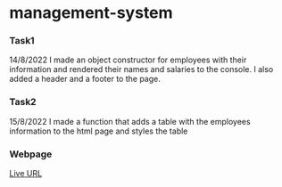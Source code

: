 # management-system

### Task1

14/8/2022
I made an object constructor for employees with their information and rendered their names and salaries to the console.
I also added a header and a footer to the page.

### Task2

15/8/2022
I made a function that adds a table with the employees information to the html page and styles the table

### Webpage

[Live URL](https://duaanawwas.github.io/management-system/)
